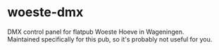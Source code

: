 # woeste-dmx

DMX control panel for flatpub Woeste Hoeve in Wageningen.<br/>
Maintained specifically for this pub, so it's probably not useful for you.
